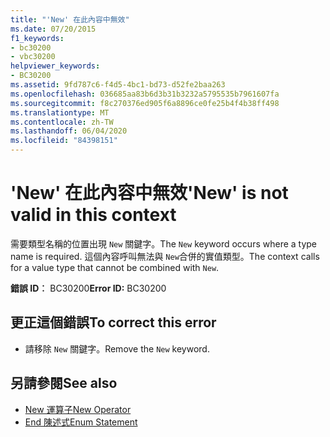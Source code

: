 ```yaml
---
title: "'New' 在此內容中無效"
ms.date: 07/20/2015
f1_keywords:
- bc30200
- vbc30200
helpviewer_keywords:
- BC30200
ms.assetid: 9fd787c6-f4d5-4bc1-bd73-d52fe2baa263
ms.openlocfilehash: 036685aa83b6d3b31b3232a5795535b7961607fa
ms.sourcegitcommit: f8c270376ed905f6a8896ce0fe25b4f4b38ff498
ms.translationtype: MT
ms.contentlocale: zh-TW
ms.lasthandoff: 06/04/2020
ms.locfileid: "84398151"
---
```

# <a name="new-is-not-valid-in-this-context"></a><span data-ttu-id="1240a-102">'New' 在此內容中無效</span><span class="sxs-lookup"><span data-stu-id="1240a-102">'New' is not valid in this context</span></span>
<span data-ttu-id="1240a-103">需要類型名稱的位置出現 `New` 關鍵字。</span><span class="sxs-lookup"><span data-stu-id="1240a-103">The `New` keyword occurs where a type name is required.</span></span> <span data-ttu-id="1240a-104">這個內容呼叫無法與 `New`合併的實值類型。</span><span class="sxs-lookup"><span data-stu-id="1240a-104">The context calls for a value type that cannot be combined with `New`.</span></span>  
  
 <span data-ttu-id="1240a-105">**錯誤 ID︰** BC30200</span><span class="sxs-lookup"><span data-stu-id="1240a-105">**Error ID:** BC30200</span></span>  
  
## <a name="to-correct-this-error"></a><span data-ttu-id="1240a-106">更正這個錯誤</span><span class="sxs-lookup"><span data-stu-id="1240a-106">To correct this error</span></span>  
  
- <span data-ttu-id="1240a-107">請移除 `New` 關鍵字。</span><span class="sxs-lookup"><span data-stu-id="1240a-107">Remove the `New` keyword.</span></span>  
  
## <a name="see-also"></a><span data-ttu-id="1240a-108">另請參閱</span><span class="sxs-lookup"><span data-stu-id="1240a-108">See also</span></span>

- [<span data-ttu-id="1240a-109">New 運算子</span><span class="sxs-lookup"><span data-stu-id="1240a-109">New Operator</span></span>](../language-reference/operators/new-operator.md)
- [<span data-ttu-id="1240a-110">End 陳述式</span><span class="sxs-lookup"><span data-stu-id="1240a-110">Enum Statement</span></span>](../language-reference/statements/enum-statement.md)
